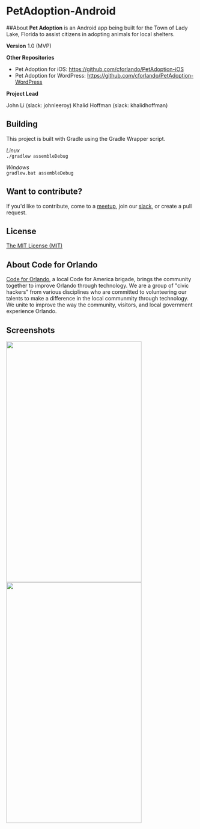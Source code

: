 # PetAdoption-Android
##About
**Pet Adoption** is an Android app being built for the Town of Lady Lake, Florida to assist citizens in adopting animals for local shelters.

**Version** 1.0 (MVP)

**Other Repositories**
- Pet Adoption for iOS: https://github.com/cforlando/PetAdoption-iOS
- Pet Adoption for WordPress: https://github.com/cforlando/PetAdoption-WordPress

**Project Lead**

John Li (slack: johnleeroy)
Khalid Hoffman (slack: khalidhoffman)

## Building
This project is built with Gradle using the Gradle Wrapper script.

*Linux*  
`./gradlew assembleDebug`

*Windows*  
`gradlew.bat assembleDebug`

## Want to contribute?
If you'd like to contribute, come to a [meetup](https://www.meetup.com/Code-For-Orlando/), join our [slack](codefororlando.slack.com), or create a pull request.

## License
[The MIT License (MIT)](LICENSE.md)

## About Code for Orlando
[Code for Orlando](http://www.codefororlando.com/), a local Code for America brigade, brings the community together to improve Orlando through technology.  We are a group of "civic hackers" from various disciplines who are committed to volunteering our talents to make a difference in the local communmity through technology.  We unite to improve the way the community, visitors, and local government experience Orlando.

## Screenshots
<img src="http://i.imgur.com/q8X9ejF.png" width="360" height="640">
<img src="http://imgur.com/nZ5qdpk.png" width="360" height="640">
